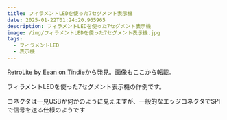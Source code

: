 ```yaml
---
title: フィラメントLEDを使った7セグメント表示機
date: 2025-01-22T01:24:20.965965
description: フィラメントLEDを使った7セグメント表示機
image: /img/フィラメントLEDを使った7セグメント表示機.jpg
tags:
  - フィラメントLED
  - 表示機
---
```

[RetroLite by Eean on Tindie](https://www.tindie.com/products/eean/retrolite/)から発見。画像もここから転載。

フィラメントLEDを使った7セグメント表示機の作例です。

コネクタは一見USBか何かのように見えますが、一般的なエッジコネクタでSPIで信号を送る仕様のようです




